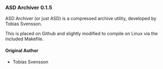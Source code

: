 ### ASD Archiver 0.1.5

ASD Archiver (or just ASD) is a compressed archive utility, 
developed by Tobias Svensson.

This is placed on Github and slightly modified to compile
on Linux via the included Makefile.

#### Original Author
 - Tobias Svensson